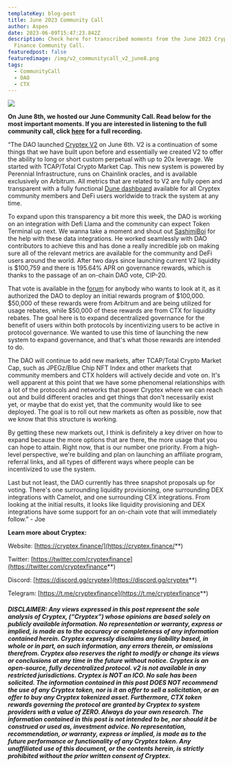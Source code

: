 ```yaml
---
templateKey: blog-post
title: June 2023 Community Call
author: Aspen
date: 2023-06-09T15:47:23.842Z
description: Check here for transcribed moments from the June 2023 Cryptex
  Finance Community Call.
featuredpost: false
featuredimage: /img/v2_communitycall_v2_june8.png
tags:
  - CommunityCall
  - DAO
  - CTX
---
```

![](/img/v2_communitycall_v2_june8.png)

**O﻿n June 8th, we hosted our June Community Call. Read below for the most important moments. If you are interested in listening to the full community call, click [here](https://youtu.be/R62PLbqPRvw) for a full recording.**

“The DAO launched [Cryptex V2](https://v2.cryptex.finance/) on June 6th. V2 is a continuation of some things that we have built upon before and essentially we created V2 to offer the ability to long or short custom perpetual with up to 20x leverage. We started with TCAP/Total Crypto Market Cap. This new system is powered by Perennial Infrastructure, runs on Chainlink oracles, and is available exclusively on Arbitrum. All metrics that are related to V2 are fully open and transparent with a fully functional [Dune dashboard](https://dune.com/sashimiboi/cryptex-v2-dashboard) available for all Cryptex community members and DeFi users worldwide to track the system at any time.

To expand upon this transparency a bit more this week, the DAO is working on an integration with Defi Llama and the community can expect Token Terminal up next. We wanna take a moment and shout out [SashimiBoi](https://twitter.com/sashimiboi) for the help with these data integrations. He worked seamlessly with DAO contributors to achieve this and has done a really incredible job on making sure all of the relevant metrics are available for the community and DeFi users around the world. After two days since launching current V2 liquidity is $100,759 and there is 195.64% APR on governance rewards, which is thanks to the passage of an on-chain DAO vote, CIP-20.

That vote is available in the [forum](https://forum.cryptex.finance/c/proposals/5) for anybody who wants to look at it, as it authorized the DAO to deploy an initial rewards program of $100,000. $50,000 of these rewards were from Arbitrum and are being utilized for usage rebates, while $50,000 of these rewards are from CTX for liquidity rebates. The goal here is to expand decentralized governance for the benefit of users within both protocols by incentivizing users to be active in protocol governance. We wanted to use this time of launching the new system to expand governance, and that's what those rewards are intended to do.

The DAO will continue to add new markets, after TCAP/Total Crypto Market Cap, such as JPEGz/Blue Chip NFT Index and other markets that community members and CTX holders will actively decide and vote on. It's well apparent at this point that we have some phenomenal relationships with a lot of the protocols and networks that power Cryptex where we can reach out and build different oracles and get things that don't necessarily exist yet, or maybe that do exist yet, that the community would like to see deployed. The goal is to roll out new markets as often as possible, now that we know that this structure is working.

By getting these new markets out, I think is definitely a key driver on how to expand because the more options that are there, the more usage that you can hope to attain. Right now, that is our number one priority. From a high-level perspective, we're building and plan on launching an affiliate program, referral links, and all types of different ways where people can be incentivized to use the system.

Last but not least, the DAO currently has three snapshot proposals up for voting. There's one surrounding liquidity provisioning, one surrounding DEX integrations with Camelot, and one surrounding CEX integrations. From looking at the initial results, it looks like liquidity provisioning and DEX integrations have some support for an on-chain vote that will immediately follow.” - Joe

**Learn more about Cryptex:**

Website: [https://cryptex.finance/](https://cryptex.finance/**)

Twitter: [https://twitter.com/cryptexfinance](https://twitter.com/cryptexfinance**)

Discord: [https://discord.gg/cryptex](https://discord.gg/cryptex**)

Telegram: [https://t.me/cryptexfinance](https://t.me/cryptexfinance**)

###### **DISCLAIMER: Any views expressed in this post represent the sole analysis of Cryptex, (“Cryptex”) whose opinions are based solely on publicly available information. No representation or warranty, express or implied, is made as to the accuracy or completeness of any information contained herein. Cryptex expressly disclaims any liability based, in whole or in part, on such information, any errors therein, or omissions therefrom. Cryptex also reserves the right to modify or change its views or conclusions at any time in the future without notice. Cryptex is an open-source, fully decentralized protocol. v2 is not available in any restricted jurisdictions. Cryptex is NOT an ICO. No sale has been solicited. The information contained in this post DOES NOT recommend the use of any Cryptex token, nor is it an offer to sell a solicitation, or an offer to buy any Cryptex tokenized asset. Furthermore, CTX token rewards governing the protocol are granted by Cryptex to system providers with a value of ZERO. Always do your own research. The information contained in this post is not intended to be, nor should it be construed or used as, investment advice. No representation, recommendation, or warranty, express or implied, is made as to the future performance or functionality of any Cryptex token. Any unaffiliated use of this document, or the contents herein, is strictly prohibited without the prior written consent of Cryptex.**